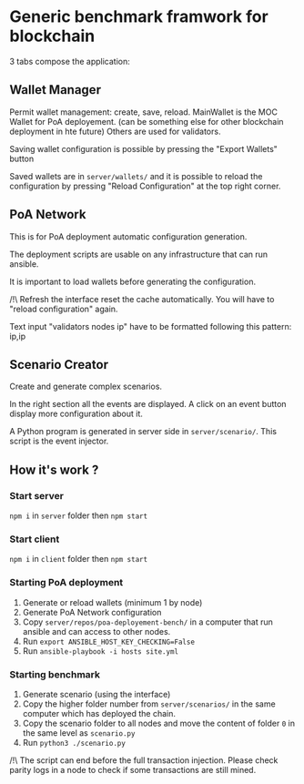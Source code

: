 # Generic benchmark framwork for blockchain
3 tabs compose the application:

## Wallet Manager
Permit wallet management: create, save, reload.
MainWallet is the MOC Wallet for PoA deployement. (can be something else for other blockchain deployment in hte future)
Others are used for validators.

Saving wallet configuration is possible by pressing the "Export Wallets" button

Saved wallets are in `server/wallets/` and it is possible to reload the configuration by pressing "Reload Configuration" at the top right corner.

## PoA Network
This is for PoA deployment automatic configuration generation.

The deployment scripts are usable on any infrastructure that can run ansible.

It is important to load wallets before generating the configuration.

/!\ Refresh the interface reset the cache automatically. You will have to "reload configuration" again.

Text input "validators nodes ip" have to be formatted following this pattern: ip,ip

## Scenario Creator
Create and generate complex scenarios.

In the right section all the events are displayed. A click on an event button display more configuration about it.

A Python program is generated in server side in `server/scenario/`. This script is the event injector.

## How it's work ?

### Start server
`npm i` in `server` folder then `npm start`

### Start client
`npm i` in `client` folder then `npm start`

### Starting PoA deployment

1. Generate or reload wallets (minimum 1 by node)
2. Generate PoA Network configuration
3. Copy `server/repos/poa-deployement-bench/` in a computer that run ansible and can access to other nodes.
4. Run `export ANSIBLE_HOST_KEY_CHECKING=False`
5. Run `ansible-playbook -i hosts site.yml`

### Starting benchmark

1. Generate scenario (using the interface)
2. Copy the higher folder number from `server/scenarios/` in the same computer which has deployed the chain.
3. Copy the scenario folder to all nodes and move the content of folder `0` in the same level as `scenario.py`
4. Run `python3 ./scenario.py`

/!\ The script can end before the full transaction injection. Please check parity logs in a node to check if some transactions are still mined.
